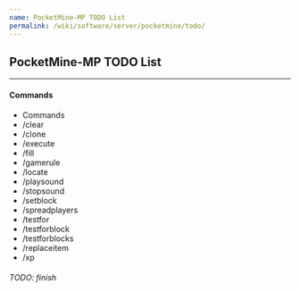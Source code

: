 ```yaml
---
name: PocketMine-MP TODO List
permalink: /wiki/software/server/pocketmine/todo/
---
```

## PocketMine-MP TODO List
---

#### Commands
* Commands
 * /clear
 * /clone
 * /execute
 * /fill
 * /gamerule 
 * /locate
 * /playsound
 * /stopsound
 * /setblock
 * /spreadplayers
 * /testfor
 * /testforblock
 * /testforblocks
 * /replaceitem
 * /xp

###### TODO: finish
